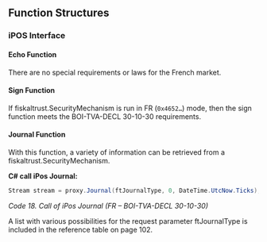 ## Function Structures

### iPOS Interface

#### Echo Function

There are no special requirements or laws for the French market.

#### Sign Function

If fiskaltrust.SecurityMechanism is run in FR (`0x4652…`) mode, then the sign function meets the BOI-TVA-DECL 30-10-30 requirements.

#### Journal Function

With this function, a variety of information can be retrieved from a fiskaltrust.SecurityMechanism.

**C# call iPos Journal:**
```cs
Stream stream = proxy.Journal(ftJournalType, 0, DateTime.UtcNow.Ticks);
```

<span id="_Toc527986842" class="anchor"></span>*Code 18. Call of iPos Journal (FR – BOI-TVA-DECL 30-10-30)*

A list with various possibilities for the request parameter ftJournalType is included in the reference table on page 102.
